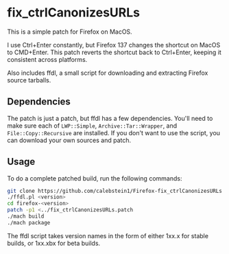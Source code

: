 # fix_ctrlCanonizesURLs

This is a simple patch for Firefox on MacOS.

I use Ctrl+Enter constantly, but Firefox 137 changes the shortcut on MacOS to CMD+Enter.
This patch reverts the shortcut back to Ctrl+Enter, keeping it consistent across platforms.

Also includes ffdl, a small script for downloading and extracting Firefox source tarballs.

## Dependencies

The patch is just a patch, but ffdl has a few dependencies.
You'll need to make sure each of `LWP::Simple`, `Archive::Tar::Wrapper`, and `File::Copy::Recursive` are installed.
If you don't want to use the script, you can download your own sources and patch.

## Usage

To do a complete patched build, run the following commands:

```Bash
git clone https://github.com/calebstein1/Firefox-fix_ctrlCanonizesURLs
./ffdl.pl <version>
cd firefox-<version>
patch -p1 <../fix_ctrlCanonizesURLs.patch
./mach build
./mach package
```

The ffdl script takes version names in the form of either 1xx.x for stable builds, or 1xx.xbx for beta builds.

